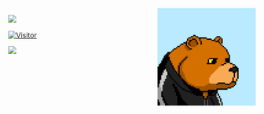 <img align="right" alt="avatar" width="200" src="1222.png"> 

 ![](https://img.shields.io/badge/Cyber%20Security-Dev%20%2F%20Mafia%20%2F%20Carder%20%2F%20%C4%B0llegal%20%2F%20Ads%20Master%20%2F%20CSGO%20Global%20%2F%20Architect-blue)

<table class="center">

[![Visitor](https://visitor-badge.laobi.icu/badge?page_id=MatadorBeYy)](#)


<img align="left" src="https://github-readme-stats.vercel.app/api?username=MatadorBeYy&theme=blue-green">

